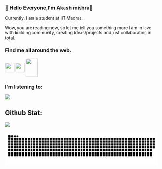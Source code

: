 <!DOCTYPE html>

<!--
**mak650650/mak650650** is a ✨ _special_ ✨ repository because its `README.md` (this file) appears on your GitHub profile.

Here are some ideas to get you started:

- 🔭 I’m currently working on ...
- 🌱 I’m currently learning ...
- 👯 I’m looking to collaborate on ...
- 🤔 I’m looking for help with ...
- 💬 Ask me about ...
- 📫 How to reach me: ...
- 😄 Pronouns: ...
- ⚡ Fun fact: ...
-->
### 👋 Hello Everyone,I'm Akash mishra👋

<p>Currently, I am a student at IIT Madras.
  
  Wow, you are reading now, so let me tell you something more I am in love with  building community, creating Ideas/projects and  just collaborating
      in total.</p>
### Find me all around the web.

<p align="left">
<a href="https://twitter.com/mak650650" target="blank"><img align="center" src="https://github.com/mak650650/mak650650/blob/Master/icons/twitter.png?raw=true" title = "Twitter" alt="" width="30" height="30" /></a>
<a href="https://instagram.com/mak650650" target="blank"><img align="center" src="https://github.com/mak650650/mak650650/blob/Master/icons/instagram.png?raw=true" title = "Twitter" alt="" width="30" height="30" /></a>
<a href="mak650650@gmail.com" target="blank"><img align="center" src="https://github.com/mak650650/mak650650/blob/Master/icons/email.png?raw=true" title = "Twitter" alt="" width="40" height="60" /></a>
 </p> 
 
 ### I'm listening to:
 
 <a href="https://www.youtube.com/watch?v=dFlDRhvM4L0">
<img src="https://github.com/mak650650/mak650650/blob/Master/listen.png?raw=true" height="60"></a>
</a>
 
## Github Stat:


<div width="1200">
  
  <a href="https://git.io/streak-stats"><img src="https://github-readme-streak-stats.herokuapp.com?user=mak650650&theme=radical&date_format=j%2Fn%5B%2FY%5D"/></a></li>
      </a>
  
</div>

![stat gif](https://raw.githubusercontent.com/mishmanners/MishManners/87095ecb62158808cea9169066a71c2c36e430e1/github-contribution-grid-snake.svg)
